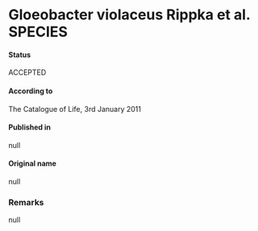 # Gloeobacter violaceus Rippka et al. SPECIES

#### Status
ACCEPTED

#### According to
The Catalogue of Life, 3rd January 2011

#### Published in
null

#### Original name
null

### Remarks
null